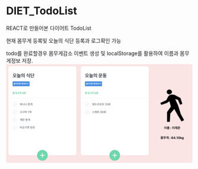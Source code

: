 # DIET_TodoList
REACT로 만들어본 다이어트 TodoList

현재 몸무게 등록및 오늘의 식단 등록과 로그확인 가능

todo를 완료할경우 몸무게감소 이벤트 생성 및 
localStorage를 활용하여 이름과 몸무게정보 저장.
![Alt text](screen.png)
